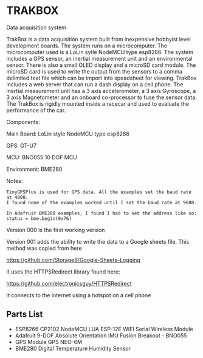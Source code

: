 # TRAKBOX
Data acquisition system 

TrakBox is a data acquisition system built from inexpensive hobbyist level development boards. The system runs on a microcomputer. The microcomputer used is a LoLin sytle NodeMCU type esp8266. The system includes a GPS sensor, an inertial measurement unit and an environmental sensor. There is also a small OLED display and a microSD card module. The microSD card is used to write the output from the sensors to a comma delimited text file which can be import into speadsheet for viewing. TrakBox includes a web server that can run a dash display on a cell phone. The inertial measurement unit has a 3 axis accelerometer, a 3 axis Gyroscope, a 3 axis Magnetometer and an onboard co-processor to fuse the sensor data. The TrakBox is rigidly mounted inside a racecar and used to evaluate the performance of the car.

Components:

  Main Board:
    LoLin style NodeMCU type esp8266
    
  GPS:
    GT-U7
    
  MCU:
    BNO055 10 DOF MCU
    
  Environment:
    BME280
    
    
 Notes:
 
    TinyGPSPlus is used for GPS data. All the examples set the baud rate at 4800.
    I found none of the examples worked until I set the baud rate at 9600.
    
    In Adafruit BME280 examples, I found I had to set the address like so: status = bme.begin(0x76)

Version 000 is the first working version

Version 001 adds the ability to write the data to a Google sheets file. This method was copied from here

https://github.com/StorageB/Google-Sheets-Logging

It uses the HTTPSRedirect library found here:

https://github.com/electronicsguy/HTTPSRedirect

It connects to the internet using a hotspot on a cell phone


## Parts List
- ESP8266 CP2102 NodeMCU LUA ESP-12E WIFI Serial Wireless Module 
- Adafruit 9-DOF Absolute Orientation IMU Fusion Breakout - BNO055 
- GPS Module GPS NEO-6M
- BME280 Digital Temperature Humidity Sensor
